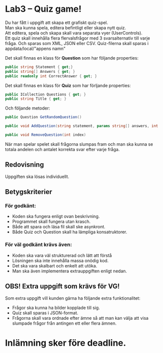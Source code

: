 # Lab3 – Quiz game!

Du har fått i uppgift att skapa ett grafiskt quiz-spel.</br>
Man ska kunna spela, editera befintligt eller skapa nytt quiz.</br>
Att editera, spela och skapa skall vara separata vyer (UserControls).</br>
Ett quiz skall innehålla flera flervalsfrågor med 3 svarsalternativ till varje fråga. Och sparas som XML, JSON eller CSV. Quiz-filerna skall sparas i appdata/local/"appens namn" 

Det skall finnas en klass för **Question** som har följande properties:
```cs
public string Statement { get;}
public string[] Answers { get; }
public readonly int CorrectAnswer { get; }
```
Det skall finnas en klass för **Quiz** som har förljande properties:
```cs
public ICollection Questions { get; }
public string Title { get; }
```
Och följande metoder:

```cs
public Question GetRandomQuestion()
```
```cs
public void AddQuestion(string statement, params string[] answers, int correctAnser)
```
```cs
public void RemoveQuestion(int index)
```

När man spelar spelet skall frågorna slumpas fram och man ska kunna se totala andelen och antalet korrekta svar efter varje fråga.

## Redovisning
Uppgiften ska lösas individuellt.

## Betygskriterier 
### För godkänt:
* Koden ska fungera enligt ovan beskrivning.
* Programmet skall fungera utan krasch.
* Både att spara och läsa fil skall ske asynkront.
* Både Quiz och Question skall ha lämpliga konsatruktorer.
### För väl godkänt krävs även:
* Koden ska vara väl strukturerad och lätt att förstå
* Lösningen ska inte innehålla massa onödig kod.
* Det ska vara skalbart och enkelt att utöka.
* Man ska även implementera extrauppgiften enligt nedan. 

## OBS! Extra uppgift som krävs för VG! 

Som extra uppgift vill kunden gärna ha följande extra funktionalitet:

* Frågor ska kunna ha bilder kopplade till sig.
* Quiz skall sparas i JSON-format.
* Frågorna skall vara ordnade efter ämne så att man kan välja att visa slumpade frågor från antingen ett eller flera ämnen.

# Inlämning sker före deadline.
